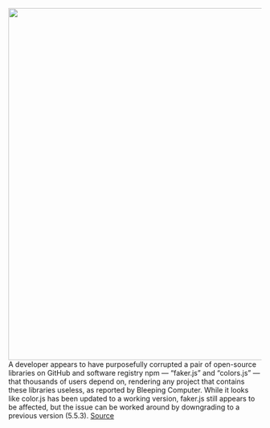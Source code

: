 <img src='https://cdn.vox-cdn.com/thumbor/DIrnnECca6rtw0K09MmGukmoLek=/0x0:2040x1360/1200x800/filters:focal(857x517:1183x843)/cdn.vox-cdn.com/uploads/chorus_image/image/70367267/acastro_180109_1777_0001_v1.0.jpg' width='700px' /><br/>
A developer appears to have purposefully corrupted a pair of open-source libraries on GitHub and software registry npm — “faker.js” and “colors.js” — that thousands of users depend on, rendering any project that contains these libraries useless, as reported by Bleeping Computer. While it looks like color.js has been updated to a working version, faker.js still appears to be affected, but the issue can be worked around by downgrading to a previous version (5.5.3).
<a href='https://www.theverge.com/2022/1/9/22874949/developer-corrupts-open-source-libraries-projects-affected'> Source <a/>